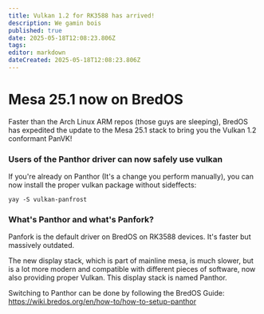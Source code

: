 ```yaml
---
title: Vulkan 1.2 for RK3588 has arrived!
description: We gamin bois
published: true
date: 2025-05-18T12:08:23.806Z
tags: 
editor: markdown
dateCreated: 2025-05-18T12:08:23.806Z
---
```


# Mesa 25.1 now on BredOS

Faster than the Arch Linux ARM repos (those guys are sleeping),
BredOS has expedited the update to the Mesa 25.1 stack to bring you the Vulkan 1.2 conformant PanVK!

### Users of the Panthor driver can now safely use vulkan

If you're already on Panthor (It's a change you perform manually), you can now install the proper vulkan package without sideffects:
```
yay -S vulkan-panfrost
```

### What's Panthor and what's Panfork?
Panfork is the default driver on BredOS on RK3588 devices.
It's faster but massively outdated.

The new display stack, which is part of mainline mesa, is much slower, but is a lot more modern and compatible with different pieces of software, now also providing proper Vulkan.
This display stack is named Panthor.

Switching to Panthor can be done by following the BredOS Guide:
https://wiki.bredos.org/en/how-to/how-to-setup-panthor